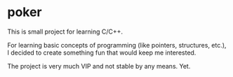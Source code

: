 # poker
This is small project for learning C/C++.

For learning basic concepts of programming (like pointers, structures, etc.), I decided to create something fun that would keep me interested.

The project is very much VIP and not stable by any means. Yet.

